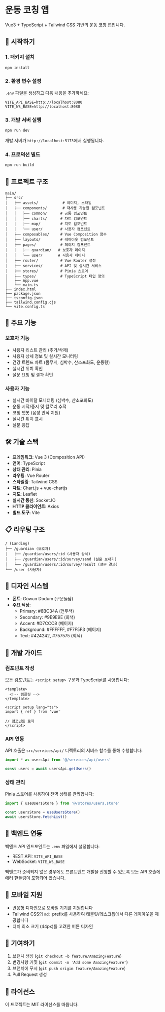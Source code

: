 # 운동 코칭 앱

Vue3 + TypeScript + Tailwind CSS 기반의 운동 코칭 앱입니다.

## 🚀 시작하기

### 1. 패키지 설치

```bash
npm install
```

### 2. 환경 변수 설정

`.env` 파일을 생성하고 다음 내용을 추가하세요:

```env
VITE_API_BASE=http://localhost:8080
VITE_WS_BASE=http://localhost:8080
```

### 3. 개발 서버 실행

```bash
npm run dev
```

개발 서버가 `http://localhost:5173`에서 실행됩니다.

### 4. 프로덕션 빌드

```bash
npm run build
```

## 📁 프로젝트 구조

```
main/
├── src/
│   ├── assets/           # 이미지, 스타일
│   ├── components/       # 재사용 가능한 컴포넌트
│   │   ├── common/      # 공통 컴포넌트
│   │   ├── charts/      # 차트 컴포넌트
│   │   ├── map/         # 지도 컴포넌트
│   │   └── user/        # 사용자 컴포넌트
│   ├── composables/     # Vue Composition 함수
│   ├── layouts/         # 레이아웃 컴포넌트
│   ├── pages/           # 페이지 컴포넌트
│   │   ├── guardian/   # 보호자 페이지
│   │   └── user/       # 사용자 페이지
│   ├── router/          # Vue Router 설정
│   ├── services/        # API 및 실시간 서비스
│   ├── stores/          # Pinia 스토어
│   ├── types/           # TypeScript 타입 정의
│   ├── App.vue
│   └── main.ts
├── index.html
├── package.json
├── tsconfig.json
├── tailwind.config.cjs
└── vite.config.ts
```

## 🎨 주요 기능

### 보호자 기능
- 사용자 리스트 관리 (추가/삭제)
- 사용자 상세 정보 및 실시간 모니터링
- 건강 트렌드 차트 (몸무게, 심박수, 산소포화도, 운동량)
- 실시간 위치 확인
- 설문 요청 및 결과 확인

### 사용자 기능
- 실시간 바이탈 모니터링 (심박수, 산소포화도)
- 운동 시작/중지 및 칼로리 추적
- 코칭 챗봇 (음성 인식 지원)
- 실시간 위치 표시
- 설문 응답

## 🛠 기술 스택

- **프레임워크**: Vue 3 (Composition API)
- **언어**: TypeScript
- **상태 관리**: Pinia
- **라우팅**: Vue Router
- **스타일링**: Tailwind CSS
- **차트**: Chart.js + vue-chartjs
- **지도**: Leaflet
- **실시간 통신**: Socket.IO
- **HTTP 클라이언트**: Axios
- **빌드 도구**: Vite

## 📋 라우팅 구조

```
/ (Landing)
├── /guardian (보호자)
│   ├── /guardian/users/:id (사용자 상세)
│   ├── /guardian/users/:id/survey/send (설문 보내기)
│   └── /guardian/users/:id/survey/result (설문 결과)
└── /user (사용자)
```

## 🎨 디자인 시스템

- **폰트**: Gowun Dodum (구운돌담)
- **주요 색상**:
  - Primary: #8BC34A (연두색)
  - Secondary: #9E9E9E (회색)
  - Accent: #D7CCC8 (베이지)
  - Background: #FFFFFF, #F7F5F3 (베이지)
  - Text: #424242, #757575 (회색)

## 📝 개발 가이드

### 컴포넌트 작성

모든 컴포넌트는 `<script setup>` 구문과 TypeScript를 사용합니다:

```vue
<template>
  <!-- 템플릿 -->
</template>

<script setup lang="ts">
import { ref } from 'vue'

// 컴포넌트 로직
</script>
```

### API 연동

API 호출은 `src/services/api/` 디렉토리의 서비스 함수를 통해 수행합니다:

```typescript
import * as usersApi from '@/services/api/users'

const users = await usersApi.getUsers()
```

### 상태 관리

Pinia 스토어를 사용하여 전역 상태를 관리합니다:

```typescript
import { useUsersStore } from '@/stores/users.store'

const usersStore = useUsersStore()
await usersStore.fetchList()
```

## 🔧 백엔드 연동

백엔드 API 엔드포인트는 `.env` 파일에서 설정합니다:

- REST API: `VITE_API_BASE`
- WebSocket: `VITE_WS_BASE`

백엔드가 준비되지 않은 경우에도 프론트엔드 개발을 진행할 수 있도록 모든 API 호출에 에러 핸들링이 포함되어 있습니다.

## 📱 모바일 지원

- 반응형 디자인으로 모바일 기기를 지원합니다
- Tailwind CSS의 `md:` prefix를 사용하여 태블릿/데스크톱에서 다른 레이아웃을 제공합니다
- 터치 최소 크기 (44px)를 고려한 버튼 디자인

## 🤝 기여하기

1. 브랜치 생성 (`git checkout -b feature/AmazingFeature`)
2. 변경사항 커밋 (`git commit -m 'Add some AmazingFeature'`)
3. 브랜치에 푸시 (`git push origin feature/AmazingFeature`)
4. Pull Request 생성

## 📄 라이선스

이 프로젝트는 MIT 라이선스를 따릅니다.

